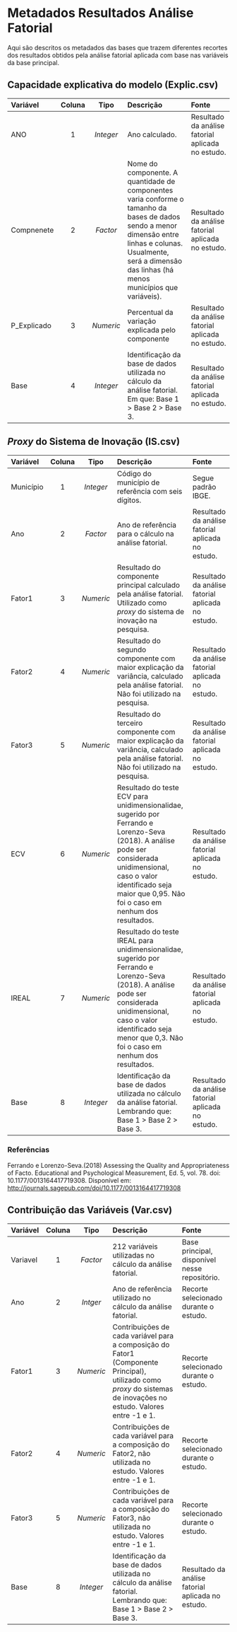 # Metadados Resultados Análise Fatorial

Aqui são descritos os metadados das bases que trazem diferentes recortes dos resultados obtidos pela análise fatorial aplicada com base nas variáveis da base principal.

## Capacidade explicativa do modelo (Explic.csv)

Variável | Coluna | Tipo | Descrição | Fonte
:--------|:------:|:----:|:----------|:-----
ANO | 1 | *Integer* | Ano calculado. | Resultado da análise fatorial aplicada no estudo.
Compnenete | 2 | *Factor* | Nome do componente. A quantidade de componentes varia conforme o tamanho da bases de dados sendo a menor dimensão entre linhas e colunas. Usualmente, será a dimensão das linhas (há menos municípios que variáveis). | Resultado da análise fatorial aplicada no estudo.
P_Explicado | 3 | *Numeric* | Percentual da variação explicada pelo componente | Resultado da análise fatorial aplicada no estudo.
Base | 4 | *Integer* | Identificação da base de dados utilizada no cálculo da análise fatorial. Em que: Base 1 > Base 2 > Base 3. | Resultado da análise fatorial aplicada no estudo.

## *Proxy* do Sistema de Inovação (IS.csv)

Variável | Coluna | Tipo | Descrição | Fonte
:--------|:------:|:----:|:----------|:-----
Município | 1 | *Integer* | Código do município de referência com seis dígitos. | Segue padrão IBGE.
Ano | 2 | *Factor* | Ano de referência para o cálculo na análise fatorial. | Resultado da análise fatorial aplicada no estudo.
Fator1 | 3 | *Numeric* | Resultado do componente principal calculado pela análise fatorial. Utilizado como *proxy* do sistema de inovação na pesquisa. | Resultado da análise fatorial aplicada no estudo.
Fator2 | 4 | *Numeric* | Resultado do segundo componente com maior explicação da variância, calculado pela análise fatorial. Não foi utilizado na pesquisa. | Resultado da análise fatorial aplicada no estudo.
Fator3 | 5 | *Numeric* | Resultado do terceiro componente com maior explicação da variância, calculado pela análise fatorial. Não foi utilizado na pesquisa. | Resultado da análise fatorial aplicada no estudo.
ECV | 6 | *Numeric* | Resultado do teste ECV para unidimensionalidae, sugerido por Ferrando e Lorenzo-Seva (2018). A análise pode ser considerada unidimensional, caso o valor identificado seja maior que 0,95. Não foi o caso em nenhum dos resultados. | Resultado da análise fatorial aplicada no estudo.
IREAL | 7 | *Numeric* | Resultado do teste IREAL para unidimensionalidae, sugerido por Ferrando e Lorenzo-Seva (2018). A análise pode ser considerada unidimensional, caso o valor identificado seja menor que 0,3. Não foi o caso em nenhum dos resultados. | Resultado da análise fatorial aplicada no estudo.
Base | 8 | *Integer* | Identificação da base de dados utilizada no cálculo da análise fatorial. Lembrando que: Base 1 > Base 2 > Base 3. | Resultado da análise fatorial aplicada no estudo.

### Referências

Ferrando e Lorenzo-Seva.(2018) Assessing the Quality and Appropriateness of Facto. Educational and Psychological Measurement, Ed. 5, vol. 78. doi: 10.1177/0013164417719308. Disponível em: <http://journals.sagepub.com/doi/10.1177/0013164417719308>

## Contribuição das Variáveis (Var.csv)

Variável | Coluna | Tipo | Descrição | Fonte
:--------|:------:|:----:|:----------|:-----
Variavel | 1 | *Factor* | 212 variáveis utilizadas no cálculo da análise fatorial. | Base principal, disponível nesse repositório.
Ano | 2 | *Intger* | Ano de referência utilizado no cálculo da análise fatorial. | Recorte selecionado durante o estudo.
Fator1 | 3 | *Numeric* | Contribuições de cada variável para a composição do Fator1 (Componente Principal), utilizado como *proxy* do sistemas de inovações no estudo. Valores entre -1 e 1. | Recorte selecionado durante o estudo.
Fator2 | 4 | *Numeric* | Contribuições de cada variável para a composição do Fator2, não utilizada no estudo. Valores entre -1 e 1. | Recorte selecionado durante o estudo.
Fator3 | 5 | *Numeric* | Contribuições de cada variável para a composição do Fator3, não utilizada no estudo. Valores entre -1 e 1. | Recorte selecionado durante o estudo.
Base | 8 | *Integer* | Identificação da base de dados utilizada no cálculo da análise fatorial. Lembrando que: Base 1 > Base 2 > Base 3. | Resultado da análise fatorial aplicada no estudo.

